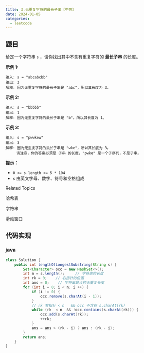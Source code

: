 ```yaml
---
title: 3.无重复字符的最长子串【中等】
date: 2024-01-05
categories:
  - leetcode
---
```


## 题目

给定一个字符串 `s` ，请你找出其中不含有重复字符的 **最长子串** 的长度。

**示例 1:**

```
输入: s = "abcabcbb"
输出: 3 
解释: 因为无重复字符的最长子串是 "abc"，所以其长度为 3。
```

**示例 2:**

```
输入: s = "bbbbb"
输出: 1
解释: 因为无重复字符的最长子串是 "b"，所以其长度为 1。
```

**示例 3:**

```
输入: s = "pwwkew"
输出: 3
解释: 因为无重复字符的最长子串是 "wke"，所以其长度为 3。
     请注意，你的答案必须是 子串 的长度，"pwke" 是一个子序列，不是子串。
```



**提示：**

- `0 <= s.length <= 5 * 104`
- `s` 由英文字母、数字、符号和空格组成

Related Topics

哈希表

字符串

滑动窗口

## 代码实现

### java

~~~java
class Solution {
    public int lengthOfLongestSubstring(String s) {
        Set<Character> occ = new HashSet<>();
        int n = s.length();     // 字符串的长度
        int rk = 0;    // 右指针的位置
        int ans = 0;    // 字符串最大的无重复长度
        for (int i = 0; i < n; i ++) {
            if (i != 0) {
                occ.remove(s.charAt(i - 1));
            }
            // rk 右指针 < n   && occ 不含有 s.charAt(rk)
            while (rk  < n  && !occ.contains(s.charAt(rk))) {
                occ.add(s.charAt(rk));
                ++rk;
            }
            ans = ans > (rk - i) ? ans : (rk - i);
        }
        return ans;
    }
}
~~~



